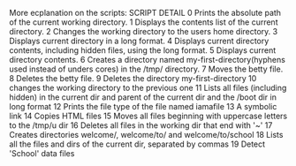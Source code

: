 More ecplanation on the scripts:
SCRIPT                     DETAIL
0	Prints the absolute path of the current working directory.
1	Displays the contents list of the current directory.
2	Changes the working directory to the users home directory.
3	Displays current directory in a long format.
4	Displays current directory contents, including hidden files, using the long 		format.
5	Displays current directory contents.
6	Creates a directory named my-first-directory(hyphens used instead of unders		cores) in the /tmp/ directory.
7	Moves the betty file.
8	Deletes the betty file.
9	Deletes the directory my-first-directory
10	changes the working directory to the previous one
11	Lists all files (including hidden) in the current dir and parent of the
		current dir and the /boot dir in long format
12	Prints the file type of the file named iamafile
13	A symbolic link
14	Copies HTML files
15	Moves all files beginning with uppercase letters to the /tmp/u dir
16	Deletes all files in the working dir that end with '~'
17	Creates directories welcome/, welcome/to/ and welcome/to/school
18	Lists all the files and dirs of the current dir, separated by commas
19	Detect 'School' data files
